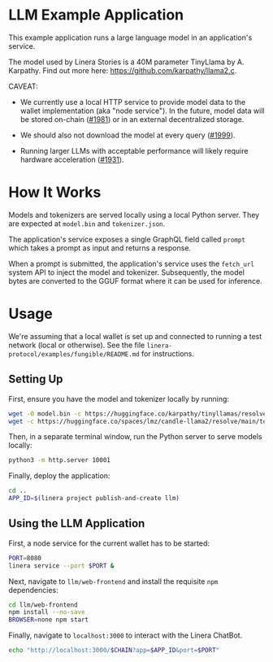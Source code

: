 <!-- cargo-rdme start -->

# LLM Example Application

This example application runs a large language model in an application's service.

The model used by Linera Stories is a 40M parameter TinyLlama by A. Karpathy. Find out more here: https://github.com/karpathy/llama2.c.

CAVEAT:

* We currently use a local HTTP service to provide model data to the wallet
  implementation (aka "node service"). In the future, model data will be stored on-chain
  ([#1981](https://github.com/linera-io/linera-protocol/issues/1981)) or in an external
  decentralized storage.

* We should also not download the model at every query ([#1999](https://github.com/linera-io/linera-protocol/issues/1999)).

* Running larger LLMs with acceptable performance will likely require hardware acceleration ([#1931](https://github.com/linera-io/linera-protocol/issues/1931)).


# How It Works

Models and tokenizers are served locally using a local Python server. They are expected
at `model.bin` and `tokenizer.json`.

The application's service exposes a single GraphQL field called `prompt` which takes a prompt
as input and returns a response.

When a prompt is submitted, the application's service uses the `fetch_url`
system API to inject the model and tokenizer. Subsequently, the model bytes are converted
to the GGUF format where it can be used for inference.

# Usage

We're assuming that a local wallet is set up and connected to running a test network
(local or otherwise). See the file `linera-protocol/examples/fungible/README.md` for instructions.

## Setting Up

First, ensure you have the model and tokenizer locally by running:

```bash
wget -O model.bin -c https://huggingface.co/karpathy/tinyllamas/resolve/main/stories42M.bin
wget -c https://huggingface.co/spaces/lmz/candle-llama2/resolve/main/tokenizer.json
```

Then, in a separate terminal window, run the Python server to serve models locally:
```bash
python3 -m http.server 10001
```

Finally, deploy the application:
```bash
cd ..
APP_ID=$(linera project publish-and-create llm)
```

## Using the LLM Application

First, a node service for the current wallet has to be started:

```bash
PORT=8080
linera service --port $PORT &
```

Next, navigate to `llm/web-frontend` and install the requisite `npm`
dependencies:

```bash
cd llm/web-frontend
npm install --no-save
BROWSER=none npm start
```

Finally, navigate to `localhost:3000` to interact with the Linera ChatBot.
```bash
echo "http://localhost:3000/$CHAIN?app=$APP_ID&port=$PORT"
```
 

<!-- cargo-rdme end -->
